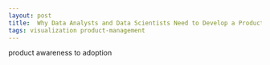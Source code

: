 ```yaml
---
layout: post
title:  Why Data Analysts and Data Scientists Need to Develop a Product Mindset? 
tags: visualization product-management
---
```




product awareness to adoption 

